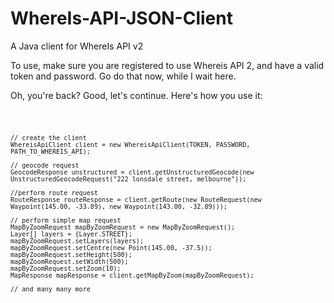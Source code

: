 WhereIs-API-JSON-Client
=======================

A Java client for WhereIs API v2

To use, make sure you are registered to use Whereis API 2, and have a valid token and password. Go do that now, while I wait here.

Oh, you're back? Good, let's continue. Here's how you use it:


<code>

    // create the client
    WhereisApiClient client = new WhereisApiClient(TOKEN, PASSWORD, PATH_TO_WHEREIS_API);

    // geocode request
    GeocodeResponse unstructured = client.getUnstructuredGeocode(new UnstructuredGeocodeRequest("222 lonsdale street, melbourne"));
    
    //perform route request
    RouteResponse routeResponse = client.getRoute(new RouteRequest(new Waypoint(145.00, -33.89), new Waypoint(143.00, -32.89)));
    
    // perform simple map request
    MapByZoomRequest mapByZoomRequest = new MapByZoomRequest();
    Layer[] layers = {Layer.STREET};
    mapByZoomRequest.setLayers(layers);
    mapByZoomRequest.setCentre(new Point(145.00, -37.5));
    mapByZoomRequest.setHeight(500);
    mapByZoomRequest.setWidth(500);
    mapByZoomRequest.setZoom(10);
    MapResponse mapResponse = client.getMapByZoom(mapByZoomRequest); 
    
    // and many many more
</code> 

